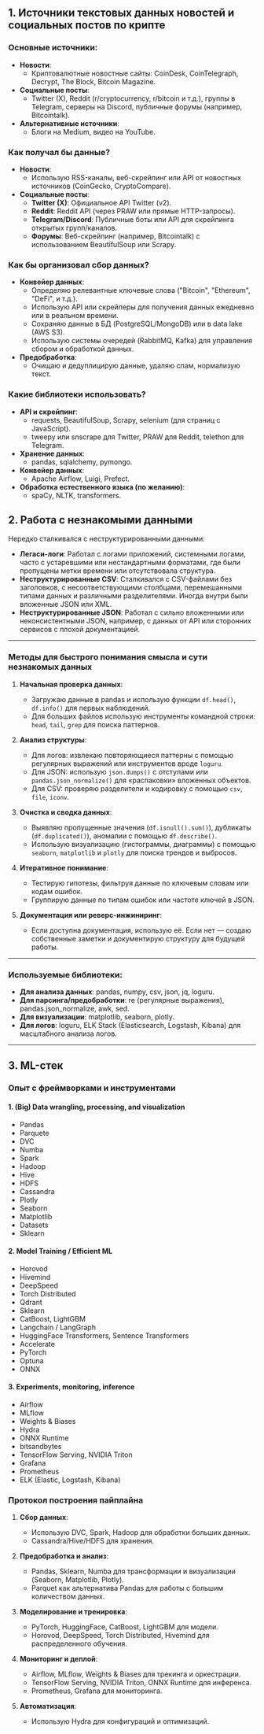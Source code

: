 ## 1. Источники текстовых данных новостей и социальных постов по крипте

### Основные источники:
- **Новости**: 
  - Криптовалютные новостные сайты: CoinDesk, CoinTelegraph, Decrypt, The Block, Bitcoin Magazine.
- **Социальные посты**: 
  - Twitter (X), Reddit (r/cryptocurrency, r/bitcoin и т.д.), группы в Telegram, серверы на Discord, публичные форумы (например, Bitcointalk).
- **Альтернативные источники**: 
  - Блоги на Medium, видео на YouTube.

### Как получал бы данные?
- **Новости**: 
  - Использую RSS-каналы, веб-скрейпинг или API от новостных источников (CoinGecko, CryptoCompare).
- **Социальные посты**:
  - **Twitter (X)**: Официальное API Twitter (v2).
  - **Reddit**: Reddit API (через PRAW или прямые HTTP-запросы).
  - **Telegram/Discord**: Публичные боты или API для скрейпинга открытых групп/каналов.
  - **Форумы**: Веб-скрейпинг (например, Bitcointalk) с использованием BeautifulSoup или Scrapy.

### Как бы организовал сбор данных?
- **Конвейер данных**:
  - Определяю релевантные ключевые слова ("Bitcoin", "Ethereum", "DeFi", и т.д.).
  - Использую API или скрейперы для получения данных ежедневно или в реальном времени.
  - Сохраняю данные в БД (PostgreSQL/MongoDB) или в data lake (AWS S3).
  - Использую системы очередей (RabbitMQ, Kafka) для управления сбором и обработкой данных.
- **Предобработка**: 
  - Очищаю и дедуплицирую данные, удаляю спам, нормализую текст.

### Какие библиотеки использовать?
- **API и скрейпинг**:
  - requests, BeautifulSoup, Scrapy, selenium (для страниц с JavaScript).
  - tweepy или snscrape для Twitter, PRAW для Reddit, telethon для Telegram.
- **Хранение данных**:
  - pandas, sqlalchemy, pymongo.
- **Конвейер данных**:
  - Apache Airflow, Luigi, Prefect.
- **Обработка естественного языка (по желанию)**:
  - spaCy, NLTK, transformers.


## 2. Работа с незнакомыми данными

Нередко сталкивался с неструктурированными данными:
- **Легаси-логи**: Работал с логами приложений, системными логами, часто с устаревшими или нестандартными форматами, где были пропущены метки времени или отсутствовала структура.
- **Неструктурированные CSV**: Сталкивался с CSV-файлами без заголовков, с несоответствующими столбцами, перемешанными типами данных и различными разделителями. Иногда внутри были вложенные JSON или XML.
- **Неструктурированные JSON**: Работал с сильно вложенными или неконсистентными JSON, например, с данных от API или сторонних сервисов с плохой документацией.

---

### Методы для быстрого понимания смысла и сути незнакомых данных

1. **Начальная проверка данных**:
   - Загружаю данные в pandas и использую функции `df.head()`, `df.info()` для первых наблюдений.
   - Для больших файлов использую инструменты командной строки: `head`, `tail`, `grep` для поиска паттернов.

2. **Анализ структуры**:
   - Для логов: извлекаю повторяющиеся паттерны с помощью регулярных выражений или инструментов вроде `loguru`.
   - Для JSON: использую `json.dumps()` с отступами или `pandas.json_normalize()` для «распаковки» вложенных объектов.
   - Для CSV: проверяю разделители и кодировку с помощью `csv`, `file`, `iconv`.

3. **Очистка и сводка данных**:
   - Выявляю пропущенные значения (`df.isnull().sum()`), дубликаты (`df.duplicated()`), аномалии с помощью `df.describe()`.
   - Использую визуализацию (гистограммы, диаграммы) с помощью `seaborn`, `matplotlib` и `plotly` для поиска трендов и выбросов.

4. **Итеративное понимание**:
   - Тестирую гипотезы, фильтруя данные по ключевым словам или кодам ошибок.
   - Группирую данные по типам ошибок или частоте ключей в JSON.

5. **Документация или реверс-инжиниринг**:
   - Если доступна документация, использую её. Если нет — создаю собственные заметки и документирую структуру для будущей работы.

---

### Используемые библиотеки:
- **Для анализа данных**: pandas, numpy, csv, json, jq, loguru.
- **Для парсинга/предобработки**: re (регулярные выражения), pandas.json_normalize, awk, sed.
- **Для визуализации**: matplotlib, seaborn, plotly.
- **Для логов**: loguru, ELK Stack (Elasticsearch, Logstash, Kibana) для масштабного анализа логов.

---

## 3. ML-стек

### Опыт с фреймворками и инструментами

#### 1. (Big) Data wrangling, processing, and visualization
- Pandas
- Parquete
- DVC
- Numba
- Spark
- Hadoop
- Hive
- HDFS
- Cassandra
- Plotly
- Seaborn
- Matplotlib
- Datasets
- Sklearn

#### 2. Model Training / Efficient ML
- Horovod
- Hivemind
- DeepSpeed
- Torch Distributed
- Qdrant
- Sklearn
- CatBoost, LightGBM
- Langchain / LangGraph
- HuggingFace Transformers, Sentence Transformers
- Accelerate
- PyTorch
- Optuna
- ONNX

#### 3. Experiments, monitoring, inference
- Airflow
- MLflow
- Weights & Biases
- Hydra
- ONNX Runtime
- bitsandbytes
- TensorFlow Serving, NVIDIA Triton
- Grafana
- Prometheus
- ELK (Elastic, Logstash, Kibana)

### Протокол построения пайплайна

1. **Сбор данных**:  
   - Использую DVC, Spark, Hadoop для обработки больших данных.  
   - Cassandra/Hive/HDFS для хранения.  

2. **Предобработка и анализ**:  
   - Pandas, Sklearn, Numba для трансформации и визуализации (Seaborn, Matplotlib, Plotly).  
   - Parquet как альтернатива Pandas для работы с большим количеством данных.

3. **Моделирование и тренировка**:  
   - PyTorch, HuggingFace, CatBoost, LightGBM для модели.  
   - Horovod, DeepSpeed, Torch Distributed, Hivemind для распределенного обучения.

4. **Мониторинг и деплой**:  
   - Airflow, MLflow, Weights & Biases для трекинга и оркестрации.  
   - TensorFlow Serving, NVIDIA Triton, ONNX Runtime для инференса.  
   - Prometheus, Grafana для мониторинга.

5. **Автоматизация**:  
   - Использую Hydra для конфигураций и оптимизаций.

